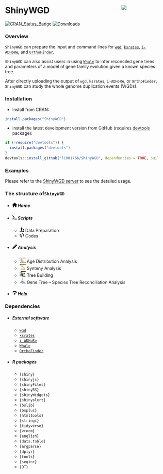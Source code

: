 # ShinyWGD <img src="man/figures/stanlogo.png" align="right" width="120" />

<!-- badges: start -->
[![CRAN_Status_Badge](https://www.r-pkg.org/badges/version/ShinyWGD?color=blue)](https://cran.r-project.org/web/packages/ShinyWGD)
[![Downloads](https://cranlogs.r-pkg.org/badges/ShinyWGD?color=blue)](https://cran.rstudio.com/package=ShinyWGD)
<!-- badges: end -->

### Overview

`ShinyWGD` can prepare the input and command lines for [`wgd`](https://github.com/arzwa/wgd), [`ksrates`](https://github.com/VIB-PSB/ksrates), [`i-ADHoRe`](https://www.vandepeerlab.org/?q=tools/i-adhore30), and [`OrthoFinder`](https://github.com/davidemms/OrthoFinder). 

`ShinyWGD` can also assist users in using [`Whale`](https://github.com/arzwa/whaleprep/tree/master) to infer reconciled gene trees and parameters of a model of gene family evolution given a known species tree.

After directly uploading the output of `wgd`, `ksrates`, `i-ADHoRe`, or `OrthoFinder`, `ShinyWGD` can study the whole genome duplication events (WGDs).

### Installation

* Install from CRAN:

```r
install.packages("ShinyWGD")
```

* Install the latest development version from GitHub (requires [devtools](https://github.com/hadley/devtools) package):

```r
if (!require("devtools")) {
  install.packages("devtools")
}
devtools::install_github("li081766/ShinyWGD", dependencies = TRUE, build_vignettes = FALSE)
```

### Examples

Please refer to the [ShinyWGD server](https://bioinformatics.psb.ugent.be/webtools/ShinyWGD) to see the detailed usage. 


### The structure of`ShinyWGD`

- ##### <img src="inst/ShinyWGD/www/images/house-solid.svg" alt="Icon" width="15" height="15"> Home
- ##### <img src="inst/ShinyWGD/www/images/terminal-solid.svg" alt="Icon" width="15" height="15"> Scripts
  - <img src="inst/ShinyWGD/www/images/microscope-solid.svg" alt="Icon" width="15" height="15"> Data Preparation
  - <img src="inst/ShinyWGD/www/images/code-solid.svg" alt="Icon" width="15" height="15"> Codes
- ##### <img src="inst/ShinyWGD/www/images/pencil-solid.svg" alt="Icon" width="15" height="15"> Analysis
  - <img src="inst/ShinyWGD/www/images/ksIcon.svg" alt="Icon" width="20" height="20"> Age Distribution Analysis
  - <img src="inst/ShinyWGD/www/images/syntenyIcon.svg" alt="Icon" width="20" height="20"> Synteny Analysis
  - <img src="inst/ShinyWGD/www/images/ksTreeIcon.svg" alt="Icon" width="20" height="20"> Tree Building
  - <img src="inst/ShinyWGD/www/images/treeReconciliationIcon.svg" alt="Icon" width="20" height="20"> Gene Tree – Species Tree Reconciliation Analysis
- ##### <img src="inst/ShinyWGD/www/images/question-solid.svg" alt="Icon" width="15" height="15"> Help

### Dependencies

- ##### External software
  - [`wgd`](https://github.com/arzwa/wgd)
  - [`ksrates`](https://github.com/VIB-PSB/ksrates)
  - [`i-ADHoRe`](https://www.vandepeerlab.org/?q=tools/i-adhore30)
  - [`Whale`](https://github.com/arzwa/Whale.jl/tree/master)
  - [`OrthoFinder`](https://github.com/davidemms/OrthoFinder)

- ##### R packages
  - `{shiny}`
  - `{shinyjs}`
  - `{shinyFiles}`
  - `{shinyBS}`
  - `{shinyWidgets}`
  - `{shinyalert}`
  - `{bslib}`
  - `{bsplus}`
  - `{htmltools}`
  - `{stringi}`
  - `{tidyverse}`
  - `{vroom}`
  - `{english}`
  - `{data.table}`
  - `{argparse}`
  - `{dplyr}`
  - `{tools}`
  - `{seqinr}`
  - `{DT}`
